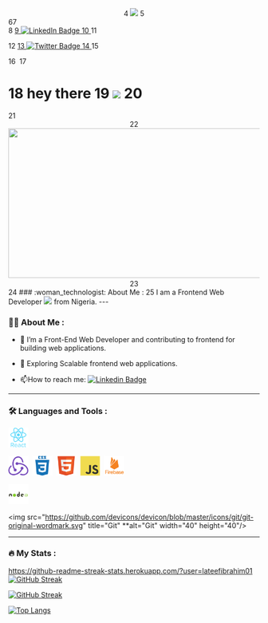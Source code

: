 <div id="header" align="center">
4
  <img src="https://media.giphy.com/media/M9gbBd9nbDrOTu1Mqx/giphy.gif" width="100"/>
5
</div>
6
​
7
<div id="badges">
8
  <a href="https://linkedin.com/in/lateefibrahim">
9
    <img src="https://img.shields.io/badge/LinkedIn-blue?style=for-the-badge&logo=linkedin&logoColor=white" alt="LinkedIn Badge"/>
10
  </a>
11
  
12
  <a href="https://twitter.com/lateefibrahim02">
13
    <img src="https://img.shields.io/badge/Twitter-blue?style=for-the-badge&logo=twitter&logoColor=white" alt="Twitter Badge"/>
14
  </a>
15
</div>
16
<img src="https://komarev.com/ghpvc/?username=lateefibrahim01&style=flat-square&color=blue" alt=""/>
17
<h1>
18
  hey there
19
  <img src="https://media.giphy.com/media/hvRJCLFzcasrR4ia7z/giphy.gif" width="30px"/>
20
</h1>
21
<div align="center">
22
  <img src="https://media.giphy.com/media/dWesBcTLavkZuG35MI/giphy.gif" width="600" height="300"/>
23
</div>
24
### :woman_technologist: About Me :
25
I am a Frontend Web Developer <img src="https://media.giphy.com/media/WUlplcMpOCEmTGBtBW/giphy.gif" width="30"> from Nigeria.
---

### :woman_technologist: About Me :
- :telescope: I’m a Front-End Web Developer and contributing to frontend for building web applications.

- :seedling: Exploring Scalable frontend web applications.



- :mailbox:How to reach me: [![Linkedin Badge](https://img.shields.io/badge/-kakbar-blue?style=flat&logo=Linkedin&logoColor=white)](https://linkedin.com/in/lateefibrahim)

---

### :hammer_and_wrench: Languages and Tools :

<div>
  
  <img src="https://github.com/devicons/devicon/blob/master/icons/react/react-original-wordmark.svg" title="React" alt="React" width="40" height="40"/>&nbsp;
  
  <img src="https://github.com/devicons/devicon/blob/master/icons/redux/redux-original.svg" title="Redux" alt="Redux " width="40" height="40"/>&nbsp;
  <img src="https://github.com/devicons/devicon/blob/master/icons/css3/css3-plain-wordmark.svg"  title="CSS3" alt="CSS" width="40" height="40"/>&nbsp;
  <img src="https://github.com/devicons/devicon/blob/master/icons/html5/html5-original.svg" title="HTML5" alt="HTML" width="40" height="40"/>&nbsp;
  <img src="https://github.com/devicons/devicon/blob/master/icons/javascript/javascript-original.svg" title="JavaScript" alt="JavaScript" width="40" height="40"/>&nbsp;
  <img src="https://github.com/devicons/devicon/blob/master/icons/firebase/firebase-plain-wordmark.svg" title="Firebase" alt="Firebase" width="40" height="40"/>&nbsp;
  
 
  <img src="https://github.com/devicons/devicon/blob/master/icons/nodejs/nodejs-original-wordmark.svg" title="NodeJS" alt="NodeJS" width="40" height="40"/>&nbsp;
  
  <img src="https://github.com/devicons/devicon/blob/master/icons/git/git-original-wordmark.svg" title="Git" **alt="Git" width="40" height="40"/>
</div>

---

### :fire: My Stats :
https://github-readme-streak-stats.herokuapp.com/?user=lateefibrahim01
[![GitHub Streak](http://github-readme-streak-stats.herokuapp.com?user=lateefibrahim01&theme=dark&background=000000)](https://git.io/streak-stats)

[![GitHub Streak](http://github-readme-streak-stats.herokuapp.com?user=lateefibrahim01&theme=dark&date_format=M%20j%5B%2C%20Y%5D)](https://git.io/streak-stats)

[![Top Langs](https://github-readme-stats.vercel.app/api/top-langs/?username=lateefibrahim01&layout=compact&theme=vision-friendly-dark)](https://github.com/anuraghazra/github-readme-stats)
